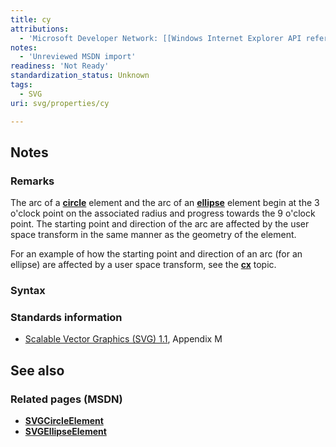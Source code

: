 ```yaml
---
title: cy
attributions:
  - 'Microsoft Developer Network: [[Windows Internet Explorer API reference](http://msdn.microsoft.com/en-us/library/ie/hh828809%28v=vs.85%29.aspx) Article]'
notes:
  - 'Unreviewed MSDN import'
readiness: 'Not Ready'
standardization_status: Unknown
tags:
  - SVG
uri: svg/properties/cy

---
```

## <span>Notes</span>

### <span>Remarks</span>

The arc of a [**circle**](/svg/elements/circle) element and the arc of an [**ellipse**](/svg/elements/ellipse) element begin at the 3 o'clock point on the associated radius and progress towards the 9 o'clock point. The starting point and direction of the arc are affected by the user space transform in the same manner as the geometry of the element.

For an example of how the starting point and direction of an arc (for an ellipse) are affected by a user space transform, see the [**cx**](/svg/properties/cx) topic.

### <span>Syntax</span>

### <span>Standards information</span>

-   [Scalable Vector Graphics (SVG) 1.1](http://go.microsoft.com/fwlink/p/?linkid=190918), Appendix M

## <span>See also</span>

### <span>Related pages (MSDN)</span>

-   [**SVGCircleElement**](/svg/elements/circle)
-   [**SVGEllipseElement**](/svg/elements/ellipse)

